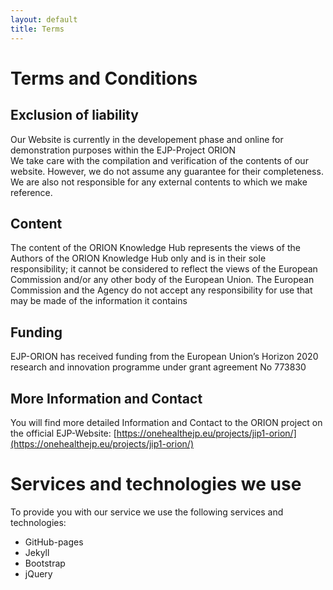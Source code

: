 ```yaml
---
layout: default
title: Terms
---
```

# Terms and Conditions

## Exclusion of liability

Our Website is currently in the developement phase and online for demonstration purposes within the EJP-Project ORION  
We take care with the compilation and verification of the contents of our website.
However, we do not assume any guarantee for their completeness.
We are also not responsible for any external contents to which we make reference.

## Content
The content of the ORION Knowledge Hub represents the views of the Authors of the ORION Knowledge Hub only and is in their sole responsibility; it cannot be considered to reflect the views of the European Commission and/or any other body of the European Union. The European Commission and the Agency do not accept any responsibility for use that may be made of the information it contains

## Funding

EJP-ORION has received funding from the European Union’s Horizon 2020 research and innovation programme under grant agreement No 773830

## More Information and Contact

You will find more detailed Information and Contact to the ORION project on the official EJP-Website: [https://onehealthejp.eu/projects/jip1-orion/](https://onehealthejp.eu/projects/jip1-orion/)

# Services and technologies we use

To provide you with our service we use the following services and technologies:

* GitHub-pages
* Jekyll
* Bootstrap
* jQuery

